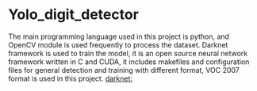 # Yolo_digit_detector
The main programming language used in this project is python, and OpenCV module is used frequently to process the dataset. Darknet framework is used to train the model, it is an open source neural network framework written in C and CUDA, it includes makefiles and configuration files for general detection and training with different format, VOC 2007 format is used in this project.
[darknet:](https://github.com/AlexeyAB/darknet#how-to-train-to-detect-your-custom-objects)  
